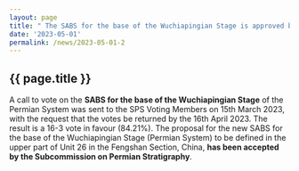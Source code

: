 ```yaml
---
layout: page
title: " The SABS for the base of the Wuchiapingian Stage is approved by SPS "
date: '2023-05-01'
permalink: /news/2023-05-01-2
---
```


## {{ page.title }}

A call to vote on the **SABS for the base of the Wuchiapingian Stage** of the Permian System was sent to the SPS Voting Members on 15th March 2023, with the request that the votes be returned by the 16th April 2023. The result is a 16-3 vote in favour (84.21%). The proposal for the new SABS for the base of the Wuchiapingian Stage (Permian System) to be defined in the upper part of Unit 26 in the Fengshan Section, China, **has been accepted by the Subcommission on Permian Stratigraphy**.
